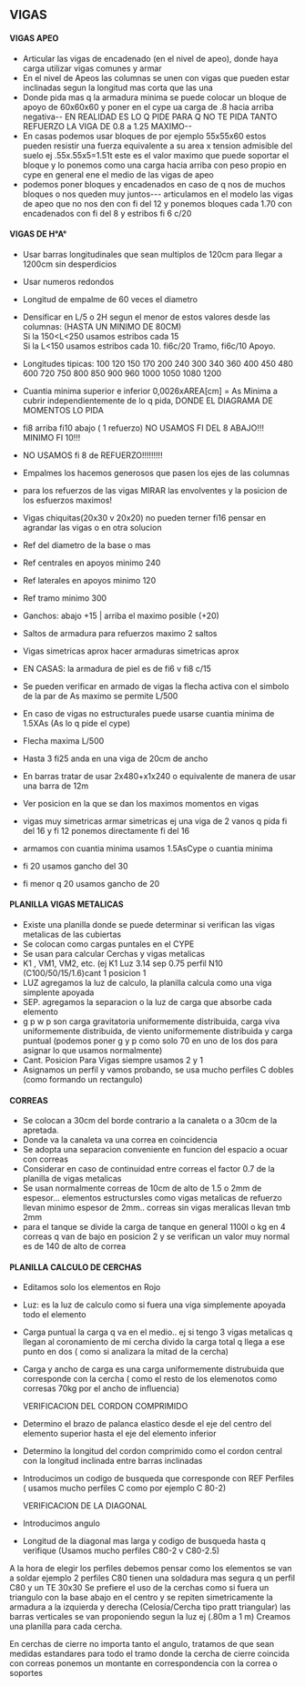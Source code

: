 ## VIGAS

#### VIGAS APEO
- Articular las vigas de encadenado (en el nivel de apeo), donde haya carga utilizar vigas comunes y armar
- En el nivel de Apeos las columnas se unen con vigas que pueden estar inclinadas segun la longitud mas corta que las una
- Donde pida mas q la armadura minima se puede colocar un bloque de apoyo de 60x60x60 y poner en el cype ua carga de .8 hacia arriba negativa-- EN REALIDAD ES LO Q PIDE PARA Q NO TE PIDA TANTO REFUERZO LA VIGA DE 0.8 a 1.25 MAXIMO--
- En casas podemos usar bloques de por ejemplo 55x55x60 estos pueden resistir una fuerza equivalente a su area x tension admisible del suelo ej .55x.55x5=1.51t este es el valor maximo que puede soportar el bloque y lo ponemos como una carga hacia arriba con peso propio en cype en general ene el medio de las vigas
de apeo
- podemos poner bloques y encadenados en caso de q nos de muchos bloques o nos queden muy juntos--- articulamos en el modelo las vigas de apeo que no nos den con fi del 12 y ponemos bloques cada 1.70 con encadenados con fi del 8 y estribos fi 6 c/20

  



#### VIGAS DE H°A°
- Usar barras longitudinales que sean multiplos de 120cm para llegar a 1200cm sin desperdicios
- Usar numeros redondos 
- Longitud de empalme de 60 veces el diametro
- Densificar en L/5 o 2H segun el menor de estos valores desde las columnas:  (HASTA UN MINIMO DE 80CM)  
   Si la 150<L<250 usamos estribos cada 15  
   Si la L<150 usamos estribos cada 10. fi6c/20 Tramo, fi6c/10 Apoyo.  
- Longitudes tipicas: 100 120 150 170 200 240 300 340 360 400 450 480 600 720 750 800 850 900 960 1000 1050 1080 1200
- Cuantia minima superior e inferior 0,0026xAREA[cm] = As Minima a cubrir independientemente de lo q pida, DONDE EL DIAGRAMA DE MOMENTOS LO PIDA  
- fi8 arriba fi10 abajo ( 1 refuerzo) NO USAMOS FI DEL 8 ABAJO!!! MINIMO FI 10!!!
- NO USAMOS fi 8 de REFUERZO!!!!!!!!!
- Empalmes los hacemos generosos que pasen los ejes de las columnas
- para los refuerzos de las vigas MIRAR las envolventes y la posicion de los esfuerzos maximos!
- Vigas chiquitas(20x30 v 20x20) no pueden terner fi16 pensar en agrandar las vigas o en otra solucion
- Ref del diametro de la base o mas
- Ref centrales en apoyos minimo 240
- Ref laterales en apoyos minimo 120
- Ref tramo minimo 300
- Ganchos: abajo +15 | arriba el maximo posible (+20)
- Saltos de armadura para refuerzos maximo 2 saltos
- Vigas simetricas aprox hacer armaduras simetricas aprox 
- EN CASAS: la armadura de piel es de fi6 v fi8 c/15
- Se pueden verificar en armado de vigas la flecha activa con el simbolo de la par de As maximo se permite L/500
- En caso de vigas no estructurales puede usarse cuantia minima de 1.5XAs (As lo q pide el cype)

- Flecha maxima L/500
- Hasta 3 fi25 anda en una viga de 20cm de ancho
- En barras tratar de usar 2x480+x1x240 o equivalente de manera de usar una barra de 12m
- Ver posicion en la que se dan los maximos momentos en vigas
- vigas muy simetricas armar simetricas ej una viga de 2 vanos q pida fi del 16 y fi 12 ponemos directamente fi del 16
- armamos con cuantia minima usamos 1.5AsCype o cuantia minima
- fi 20 usamos gancho del 30
- fi menor q 20 usamos gancho de 20

#### PLANILLA VIGAS METALICAS
- Existe una planilla donde se puede determinar si verifican las vigas metalicas de las cubiertas
- Se colocan como cargas puntales en el CYPE 
- Se usan para calcular Cerchas y vigas metalicas
- K1 , VM1, VM2, etc. (ej K1 Luz 3.14 sep 0.75 perfil N10  (C100/50/15/1.6)cant 1 posicion 1 
- LUZ agregamos la luz de calculo, la planilla calcula como una viga simplente apoyada
- SEP. agregamos la separacion o la luz de carga que absorbe cada elemento
- g p w p son carga gravitatoria uniformemente distribuida, carga viva uniformemente distribuida, de viento uniformemente distribuida y carga puntual (podemos poner g y p como solo 70 en uno de los dos para asignar lo que usamos normalmente)
- Cant. Posicion Para Vigas siempre usamos 2 y 1
- Asignamos un perfil y vamos probando, se usa mucho perfiles C dobles (como formando un rectangulo)

#### CORREAS
 - Se colocan a 30cm del borde contrario a la canaleta o a 30cm de la apretada.
 - Donde va la canaleta va una correa en coincidencia
 - Se adopta una separacion conveniente en funcion del espacio a ocuar con correas
 - Considerar en caso de continuidad entre correas el factor 0.7 de la planilla de vigas metalicas
 - Se usan normalmente correas de 10cm de alto de 1.5 o 2mm de espesor... elementos estructursles como vigas metalicas de refuerzo llevan minimo espesor de 2mm.. correas sin vigas meralicas llevan tmb 2mm
 - para el tanque se divide la carga de tanque en general 1100l o kg en 4 correas q van de bajo en posicion 2 y se verifican un valor muy normal es de 140 de alto de correa 

#### PLANILLA CALCULO DE CERCHAS

  - Editamos solo los elementos en Rojo
  - Luz: es la luz de calculo como si fuera una viga simplemente apoyada todo el elemento
  - Carga puntual la carga q va en el medio.. ej si tengo 3 vigas metalicas q llegan al coronamiento de mi cercha divido la carga total q llega a ese punto en dos ( como si analizara la mitad de la cercha)
  - Carga y ancho de carga es una carga uniformemente distrubuida que corresponde con la cercha ( como el resto de los elemenotos como corresas 70kg por el ancho de influencia)

 
    VERIFICACION DEL CORDON COMPRIMIDO  
  - Determino el brazo de palanca elastico desde el eje del centro del elemento superior hasta el eje del elemento inferior 
  - Determino la longitud del cordon comprimido como el cordon central con la longitud inclinada entre barras inclinadas
  - Introducimos un codigo de busqueda que corresponde con REF Perfiles ( usamos mucho perfiles C como por ejemplo C 80-2)
 
    
    VERIFICACION DE LA DIAGONAL  
  - Introducimos angulo
  - Longitud de la diagonal mas larga y codigo de busqueda hasta q verifique (Usamos mucho perfiles C80-2 v C80-2.5)


A la hora de elegir los perfiles debemos pensar como los elementos se van a soldar ejemplo 2 perfiles C80 tienen una soldadura mas segura q un perfil C80 y un TE 30x30
Se prefiere el uso de la cerchas  como si fuera un triangulo con la base abajo en el centro y se repiten simetricamente la armadura a la izquierda y derecha (Celosía/Cercha tipo pratt triangular)
las barras verticales se van proponiendo segun la luz ej (.80m a 1 m)
Creamos una planilla para cada cercha.  


En cerchas de cierre no importa tanto el angulo, tratamos de que sean medidas estandares para todo el tramo donde la cercha de cierre coincida con correas ponemos un montante en correspondencia con la correa o soportes


